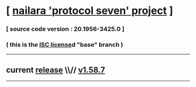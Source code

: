 
# [ [nailara 'protocol seven' project](http://src.nailara.net/) ]

### [ source code version : 20.1956-3425.0 ]

### ( this is the [ISC license](license)d "base" branch )
---
## current [release](https://github.com/anotherlink/nailara/releases) \\\\// [v1.58.7](https://github.com/anotherlink/nailara/releases/tag/v1.58.7)
---
